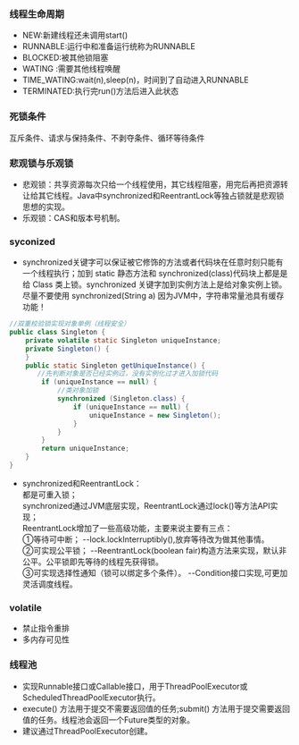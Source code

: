 ### 线程生命周期
* NEW:新建线程还未调用start()
* RUNNABLE:运行中和准备运行统称为RUNNABLE
* BLOCKED:被其他锁阻塞
* WATING :需要其他线程唤醒
* TIME_WATING:wait(n),sleep(n)，时间到了自动进入RUNNABLE
* TERMINATED:执行完run()方法后进入此状态
### 死锁条件
互斥条件、请求与保持条件、不剥夺条件、循环等待条件
### 悲观锁与乐观锁
* 悲观锁：共享资源每次只给一个线程使用，其它线程阻塞，用完后再把资源转让给其它线程。Java中synchronized和ReentrantLock等独占锁就是悲观锁思想的实现。
* 乐观锁：CAS和版本号机制。
### syconized
* synchronized关键字可以保证被它修饰的方法或者代码块在任意时刻只能有一个线程执行；加到 static 静态方法和 synchronized(class)代码块上都是是给 Class 类上锁。synchronized 关键字加到实例方法上是给对象实例上锁。尽量不要使用 synchronized(String a) 因为JVM中，字符串常量池具有缓存功能！  
```java
//双重校验锁实现对象单例（线程安全）
public class Singleton {
    private volatile static Singleton uniqueInstance;
    private Singleton() {
    }
    public static Singleton getUniqueInstance() {
       //先判断对象是否已经实例过，没有实例化过才进入加锁代码
        if (uniqueInstance == null) {
            //类对象加锁
            synchronized (Singleton.class) {
                if (uniqueInstance == null) {
                    uniqueInstance = new Singleton();
                }
            }
        }
        return uniqueInstance;
    }
}
```
* synchronized和ReentrantLock：  
都是可重入锁；  
synchronized通过JVM底层实现，ReentrantLock通过lock()等方法API实现；  
ReentrantLock增加了一些高级功能，主要来说主要有三点：  
①等待可中断；     --lock.lockInterruptibly(),放弃等待改为做其他事情。  
②可实现公平锁；    --ReentrantLock(boolean fair)构造方法来实现，默认非公平。公平锁即先等待的线程先获得锁。    
③可实现选择性通知（锁可以绑定多个条件）。    --Condition接口实现,可更加灵活调度线程。
### volatile
* 禁止指令重排
* 多内存可见性
### 线程池
* 实现Runnable接口或Callable接口，用于ThreadPoolExecutor或ScheduledThreadPoolExecutor执行。
* execute() 方法用于提交不需要返回值的任务;submit() 方法用于提交需要返回值的任务。线程池会返回一个Future类型的对象。
* 建议通过ThreadPoolExecutor创建。